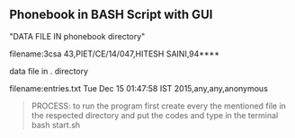 ## Phonebook in BASH Script with GUI

"DATA FILE IN phonebook directory"


filename:3csa
43,PIET/CE/14/047,HITESH SAINI,94****


data file in . directory


filename:entries.txt
Tue Dec 15 01:47:58 IST 2015,any,any,anonymous



> PROCESS:
> to run the program first create every the mentioned file in the respected directory and put the codes
> and type in the terminal
> bash start.sh




